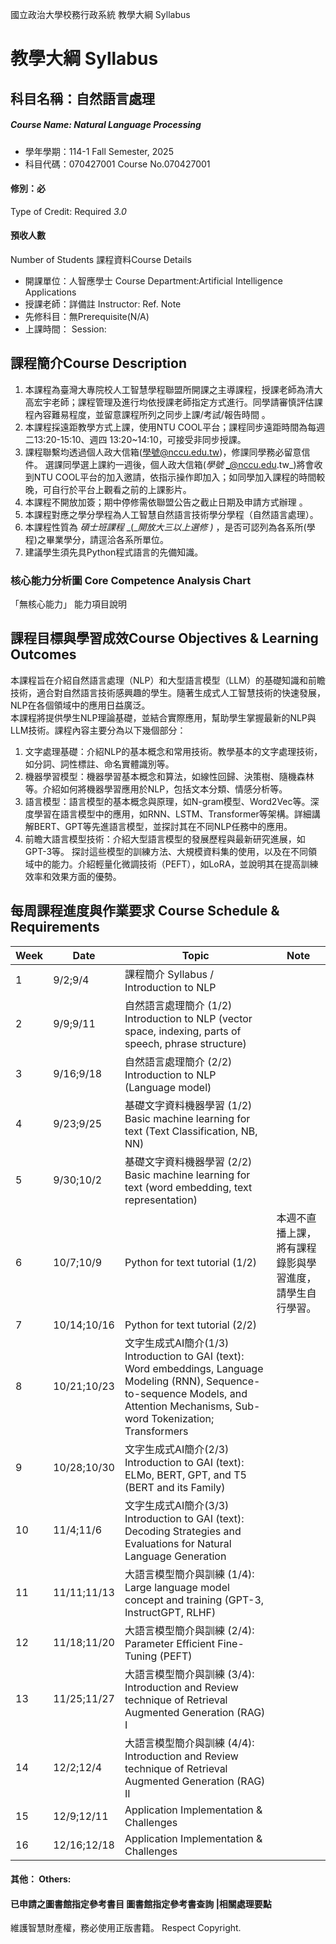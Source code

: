 國立政治大學校務行政系統 教學大綱 Syllabus
# 教學大綱 Syllabus
##  科目名稱：自然語言處理
#####  Course Name: Natural Language Processing
  * 學年學期：114-1 Fall Semester, 2025 
  * 科目代碼：070427001 Course No.070427001
#### 修別：必
Type of Credit: Required 
_3.0_
#### 預收人數
Number of Students
課程資料Course Details
  * 開課單位：人智應學士 Course Department:Artificial Intelligence Applications 
  * 授課老師：詳備註 Instructor: Ref. Note 
  * 先修科目：無Prerequisite(N/A)
  * 上課時間： Session: 
##  課程簡介Course Description
  1. 本課程為臺灣大專院校人工智慧學程聯盟所開課之主導課程，授課老師為清大高宏宇老師；課程管理及進行均依授課老師指定方式進行。同學請審慎評估課程內容難易程度，並留意課程所列之同步上課/考試/報告時間 。
  2. 本課程採遠距教學方式上課，使用NTU COOL平台；課程同步遠距時間為每週二13:20-15:10、週四 13:20~14:10，可接受非同步授課。
  3. 課程聯繫均透過個人政大信箱(學號@nccu.edu.tw)，修課同學務必留意信件。 選課同學選上課約一週後，個人政大信箱(_學號_ _@nccu.edu.tw_)將會收到NTU COOL平台的加入邀請，依指示操作即加入；如同學加入課程的時間較晚，可自行於平台上觀看之前的上課影片。
  4. 本課程不開放加簽；期中停修需依聯盟公告之截止日期及申請方式辦理 。
  5. 本課程對應之學分學程為人工智慧自然語言技術學分學程（自然語言處理）。
  6. 本課程性質為 _碩士班課程_ _(__開放大三以上選修_ _)_ ，是否可認列為各系所(學程)之畢業學分，請逕洽各系所單位。
  7. 建議學生須先具Python程式語言的先備知識。
###  核心能力分析圖 Core Competence Analysis Chart
「無核心能力」 
能力項目說明
##  課程目標與學習成效Course Objectives & Learning Outcomes 
本課程旨在介紹自然語言處理（NLP）和大型語言模型（LLM）的基礎知識和前瞻技術，適合對自然語言技術感興趣的學生。隨著生成式人工智慧技術的快速發展，NLP在各個領域中的應用日益廣泛。  
本課程將提供學生NLP理論基礎，並結合實際應用，幫助學生掌握最新的NLP與LLM技術。課程內容主要分為以下幾個部分：
  1. 文字處理基礎：介紹NLP的基本概念和常用技術。教學基本的文字處理技術，如分詞、詞性標註、命名實體識別等。
  2. 機器學習模型：機器學習基本概念和算法，如線性回歸、決策樹、隨機森林等。介紹如何將機器學習應用於NLP，包括文本分類、情感分析等。
  3. 語言模型：語言模型的基本概念與原理，如N-gram模型、Word2Vec等。深度學習在語言模型中的應用，如RNN、LSTM、Transformer等架構。詳細講解BERT、GPT等先進語言模型，並探討其在不同NLP任務中的應用。
  4. 前瞻大語言模型技術：介紹大型語言模型的發展歷程與最新研究進展，如GPT-3等。 探討這些模型的訓練方法、大規模資料集的使用，以及在不同領域中的能力。介紹輕量化微調技術（PEFT），如LoRA，並說明其在提高訓練效率和效果方面的優勢。
##  每周課程進度與作業要求 Course Schedule & Requirements
Week |  Date |  Topic |  Note  
---|---|---|---  
1 |  9/2;9/4 | 課程簡介 Syllabus / Introduction to NLP |   
2 |  9/9;9/11 |  自然語言處理簡介 (1/2) Introduction to NLP (vector space, indexing, parts of speech, phrase structure) |   
3 |  9/16;9/18 | 自然語言處理簡介 (2/2) Introduction to NLP (Language model) |   
4 |  9/23;9/25 | 基礎文字資料機器學習 (1/2) Basic machine learning for text (Text Classification, NB, NN) |   
5 |  9/30;10/2 | 基礎文字資料機器學習 (2/2) Basic machine learning for text (word embedding, text representation) |   
6 |  10/7;10/9 | Python for text tutorial (1/2) |  本週不直播上課，將有課程錄影與學習進度，請學生自行學習。  
7 |  10/14;10/16 | Python for text tutorial (2/2) |   
8 |  10/21;10/23 | 文字生成式AI簡介(1/3) Introduction to GAI (text): Word embeddings, Language Modeling (RNN), Sequence-to-sequence Models, and Attention Mechanisms, Sub-word Tokenization; Transformers |   
9 |  10/28;10/30 | 文字生成式AI簡介(2/3) Introduction to GAI (text): ELMo, BERT, GPT, and T5 (BERT and its Family) |   
10 |  11/4;11/6 | 文字生成式AI簡介(3/3) Introduction to GAI (text): Decoding Strategies and Evaluations for Natural Language Generation |   
11 |  11/11;11/13 | 大語言模型簡介與訓練 (1/4): Large language model concept and training (GPT-3, InstructGPT, RLHF) |   
12 |  11/18;11/20 | 大語言模型簡介與訓練 (2/4): Parameter Efficient Fine-Tuning (PEFT) |   
13 |  11/25;11/27 |  大語言模型簡介與訓練 (3/4): Introduction and Review technique of Retrieval Augmented Generation (RAG) I |   
14 |  12/2;12/4 | 大語言模型簡介與訓練 (4/4): Introduction and Review technique of Retrieval Augmented Generation (RAG) II |   
15 |  12/9;12/11 | Application Implementation & Challenges |   
16 |  12/16;12/18 | Application Implementation & Challenges |   
####  其他： Others:
####  已申請之圖書館指定參考書目  圖書館指定參考書查詢 |相關處理要點
維護智慧財產權，務必使用正版書籍。 Respect Copyright.